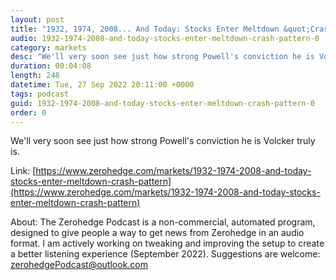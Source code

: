 ```yaml
---
layout: post
title: "1932, 1974, 2008... And Today: Stocks Enter Meltdown &quot;Crash Pattern&quot;"
audio: 1932-1974-2008-and-today-stocks-enter-meltdown-crash-pattern-0
category: markets
desc: "We'll very soon see just how strong Powell's conviction he is Volcker truly is."
duration: 00:04:08
length: 248
datetime: Tue, 27 Sep 2022 20:11:00 +0000
tags: podcast
guid: 1932-1974-2008-and-today-stocks-enter-meltdown-crash-pattern-0
order: 0
---
```

We'll very soon see just how strong Powell's conviction he is Volcker truly is.

Link: [https://www.zerohedge.com/markets/1932-1974-2008-and-today-stocks-enter-meltdown-crash-pattern](https://www.zerohedge.com/markets/1932-1974-2008-and-today-stocks-enter-meltdown-crash-pattern)

About: The Zerohedge Podcast is a non-commercial, automated program, designed to give people a way to get news from Zerohedge in an audio format.  I am actively working on tweaking and improving the setup to create a better listening experience (September 2022).  Suggestions are welcome: [zerohedgePodcast@outlook.com](mailto:zerohedgePodcast@outlook.com)